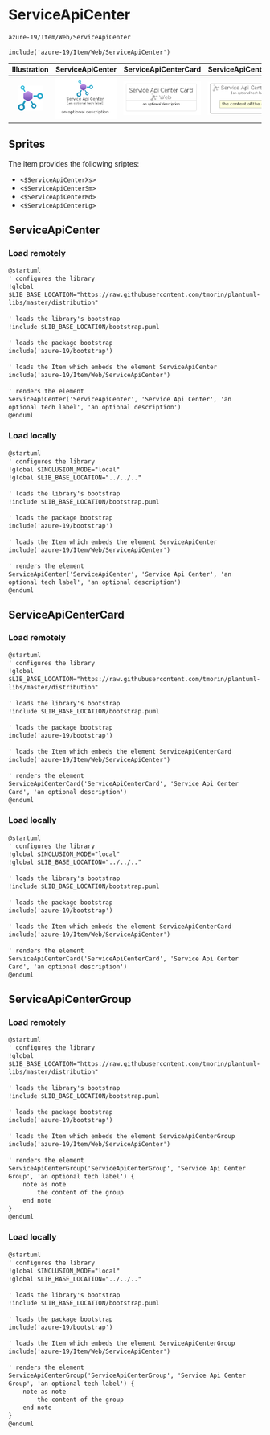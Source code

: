 # ServiceApiCenter


```text
azure-19/Item/Web/ServiceApiCenter
```

```text
include('azure-19/Item/Web/ServiceApiCenter')
```



| Illustration | ServiceApiCenter | ServiceApiCenterCard | ServiceApiCenterGroup |
| :---: | :---: | :---: | :---: |
| ![illustration for Illustration](../../../azure-19/Item/Web/ServiceApiCenter.png) | ![illustration for ServiceApiCenter](../../../azure-19/Item/Web/ServiceApiCenter.Local.png) | ![illustration for ServiceApiCenterCard](../../../azure-19/Item/Web/ServiceApiCenterCard.Local.png) | ![illustration for ServiceApiCenterGroup](../../../azure-19/Item/Web/ServiceApiCenterGroup.Local.png) |



## Sprites
The item provides the following sriptes:

- `<$ServiceApiCenterXs>`
- `<$ServiceApiCenterSm>`
- `<$ServiceApiCenterMd>`
- `<$ServiceApiCenterLg>`





## ServiceApiCenter

### Load remotely
```plantuml
@startuml
' configures the library
!global $LIB_BASE_LOCATION="https://raw.githubusercontent.com/tmorin/plantuml-libs/master/distribution"

' loads the library's bootstrap
!include $LIB_BASE_LOCATION/bootstrap.puml

' loads the package bootstrap
include('azure-19/bootstrap')

' loads the Item which embeds the element ServiceApiCenter
include('azure-19/Item/Web/ServiceApiCenter')

' renders the element
ServiceApiCenter('ServiceApiCenter', 'Service Api Center', 'an optional tech label', 'an optional description')
@enduml
```

### Load locally
```plantuml
@startuml
' configures the library
!global $INCLUSION_MODE="local"
!global $LIB_BASE_LOCATION="../../.."

' loads the library's bootstrap
!include $LIB_BASE_LOCATION/bootstrap.puml

' loads the package bootstrap
include('azure-19/bootstrap')

' loads the Item which embeds the element ServiceApiCenter
include('azure-19/Item/Web/ServiceApiCenter')

' renders the element
ServiceApiCenter('ServiceApiCenter', 'Service Api Center', 'an optional tech label', 'an optional description')
@enduml
```

## ServiceApiCenterCard

### Load remotely
```plantuml
@startuml
' configures the library
!global $LIB_BASE_LOCATION="https://raw.githubusercontent.com/tmorin/plantuml-libs/master/distribution"

' loads the library's bootstrap
!include $LIB_BASE_LOCATION/bootstrap.puml

' loads the package bootstrap
include('azure-19/bootstrap')

' loads the Item which embeds the element ServiceApiCenterCard
include('azure-19/Item/Web/ServiceApiCenter')

' renders the element
ServiceApiCenterCard('ServiceApiCenterCard', 'Service Api Center Card', 'an optional description')
@enduml
```

### Load locally
```plantuml
@startuml
' configures the library
!global $INCLUSION_MODE="local"
!global $LIB_BASE_LOCATION="../../.."

' loads the library's bootstrap
!include $LIB_BASE_LOCATION/bootstrap.puml

' loads the package bootstrap
include('azure-19/bootstrap')

' loads the Item which embeds the element ServiceApiCenterCard
include('azure-19/Item/Web/ServiceApiCenter')

' renders the element
ServiceApiCenterCard('ServiceApiCenterCard', 'Service Api Center Card', 'an optional description')
@enduml
```

## ServiceApiCenterGroup

### Load remotely
```plantuml
@startuml
' configures the library
!global $LIB_BASE_LOCATION="https://raw.githubusercontent.com/tmorin/plantuml-libs/master/distribution"

' loads the library's bootstrap
!include $LIB_BASE_LOCATION/bootstrap.puml

' loads the package bootstrap
include('azure-19/bootstrap')

' loads the Item which embeds the element ServiceApiCenterGroup
include('azure-19/Item/Web/ServiceApiCenter')

' renders the element
ServiceApiCenterGroup('ServiceApiCenterGroup', 'Service Api Center Group', 'an optional tech label') {
    note as note
        the content of the group
    end note
}
@enduml
```

### Load locally
```plantuml
@startuml
' configures the library
!global $INCLUSION_MODE="local"
!global $LIB_BASE_LOCATION="../../.."

' loads the library's bootstrap
!include $LIB_BASE_LOCATION/bootstrap.puml

' loads the package bootstrap
include('azure-19/bootstrap')

' loads the Item which embeds the element ServiceApiCenterGroup
include('azure-19/Item/Web/ServiceApiCenter')

' renders the element
ServiceApiCenterGroup('ServiceApiCenterGroup', 'Service Api Center Group', 'an optional tech label') {
    note as note
        the content of the group
    end note
}
@enduml
```

